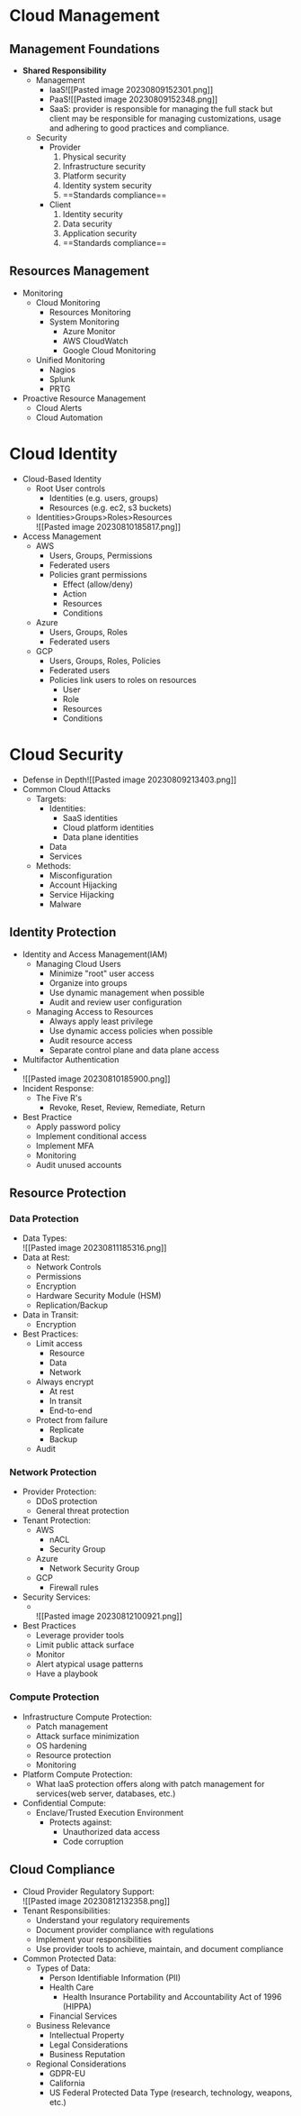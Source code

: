 # Cloud Management
## Management Foundations
- **Shared Responsibility**
	- Management
		-  IaaS![[Pasted image 20230809152301.png]]
		- PaaS![[Pasted image 20230809152348.png]]
		- SaaS: provider is responsible for managing the full stack but client may be responsible for managing customizations, usage and adhering to good practices and compliance.
	-  Security
		- Provider
			1. Physical security
			2. Infrastructure security
			3. Platform security
			4. Identity system security
			5. ==Standards compliance==
		- Client
			1. Identity security
			2. Data security
			3. Application security
			4. ==Standards compliance==
## Resources Management
* Monitoring
	* Cloud Monitoring
		* Resources Monitoring 
		* System Monitoring
			* Azure Monitor
			* AWS CloudWatch
			* Google Cloud Monitoring
	* Unified Monitoring
		* Nagios
		* Splunk
		* PRTG
* Proactive Resource Management
	* Cloud Alerts
	* Cloud Automation
# Cloud Identity
* Cloud-Based Identity
	* Root User controls
		* Identities (e.g. users, groups)
		* Resources (e.g. ec2, s3 buckets)
	* Identities>Groups>Roles>Resources<br>![[Pasted image 20230810185817.png]]
* Access Management 
	* AWS
		* Users, Groups, Permissions
		* Federated users
		* Policies grant permissions
			* Effect (allow/deny)
			* Action
			* Resources
			* Conditions
	* Azure
		* Users, Groups, Roles
		* Federated users
	* GCP
		* Users, Groups, Roles, Policies
		* Federated users
		* Policies link users to roles on resources
			* User 
			* Role
			* Resources
			* Conditions
# Cloud Security
* Defense in Depth![[Pasted image 20230809213403.png]]
* Common Cloud Attacks
	* Targets:
		* Identities:
			* SaaS identities
			* Cloud platform identities
			* Data plane identities
		* Data
		* Services
	* Methods:
		* Misconfiguration
		* Account Hijacking
		* Service Hijacking
		* Malware
## Identity Protection
* Identity and Access Management(IAM)
	* Managing Cloud Users
		* Minimize "root" user access
		* Organize into groups
		* Use dynamic management when possible
		* Audit and review user configuration
	* Managing Access to Resources
		* Always apply least privilege
		* Use dynamic access policies when possible
		* Audit resource access
		* Separate control plane and data plane access
* Multifactor Authentication
* <br>![[Pasted image 20230810185900.png]]
* Incident Response:
	* The Five R's
		* Revoke, Reset, Review, Remediate, Return
* Best Practice
	* Apply password policy
	* Implement conditional access
	* Implement MFA
	* Monitoring
	* Audit unused accounts
## Resource Protection
### Data Protection
* Data Types: <br>![[Pasted image 20230811185316.png]]
* Data at Rest:
	* Network Controls
	* Permissions
	* Encryption
	* Hardware Security Module (HSM)
	* Replication/Backup 
* Data in Transit:
	* Encryption
* Best Practices:
	* Limit access
		* Resource
		* Data
		* Network
	* Always encrypt
		* At rest
		* In transit
		* End-to-end
	* Protect from failure
		* Replicate
		* Backup
	* Audit
### Network Protection
* Provider Protection:
	* DDoS protection
	* General threat protection
* Tenant Protection:
	* AWS
		* nACL
		* Security Group
	* Azure
		* Network Security Group
	* GCP
		* Firewall rules
* Security Services:
	* <br>![[Pasted image 20230812100921.png]]
* Best Practices
	* Leverage provider tools
	* Limit public attack surface
	* Monitor
	* Alert atypical usage patterns
	* Have a playbook
### Compute Protection
* Infrastructure Compute Protection:
	* Patch management
	* Attack surface minimization
	* OS hardening
	* Resource protection
	* Monitoring
* Platform Compute Protection:
	* What IaaS protection offers along with patch management for services(web server, databases, etc.)
* Confidential Compute:
	* Enclave/Trusted Execution Environment
		* Protects against:
			* Unauthorized data access
			* Code corruption
## Cloud Compliance
* Cloud Provider Regulatory Support: <br>![[Pasted image 20230812132358.png]]
* Tenant Responsibilities:
	* Understand your regulatory requirements
	* Document provider compliance with regulations
	* Implement your responsibilities
	* Use provider tools to achieve, maintain, and document compliance
* Common Protected Data:
	* Types of Data:
		* Person Identifiable Information (PII)
		* Health Care 
			* Health Insurance Portability and Accountability Act of 1996  (HIPPA)
		* Financial Services
	* Business Relevance
		* Intellectual Property
		* Legal Considerations
		* Business Reputation
	* Regional Considerations
		* GDPR-EU
		* California
		* US Federal Protected Data Type (research, technology, weapons, etc.)